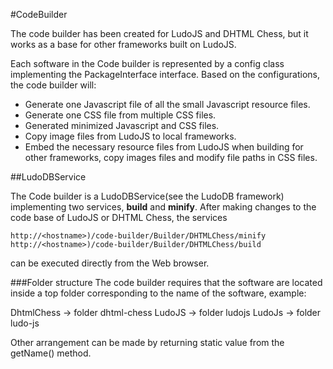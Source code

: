 #CodeBuilder

The code builder has been created for LudoJS and DHTML Chess, but it works as a base for other
frameworks built on LudoJS.

Each software in the Code builder is represented by a config class implementing the PackageInterface interface. Based on
the configurations, the code builder will:

* Generate one Javascript file of all the small Javascript resource files.
* Generate one CSS file from multiple CSS files.
* Generated minimized Javascript and CSS files.
* Copy image files from LudoJS to local frameworks.
* Embed the necessary resource files from LudoJS when building for other frameworks, copy images files
and modify file paths in CSS files.

##LudoDBService

The Code builder is a LudoDBService(see the LudoDB framework) implementing two services, __build__ and __minify__. After making changes
to the code base of LudoJS or DHTML Chess, the services

```
http://<hostname>)/code-builder/Builder/DHTMLChess/minify
http://<hostname>)/code-builder/Builder/DHTMLChess/build
```

can be executed directly from the Web browser.

###Folder structure
The code builder requires that the software are located inside a top folder corresponding to the name of the software, example:

DhtmlChess -> folder dhtml-chess
LudoJS -> folder ludojs
LudoJs -> folder ludo-js

Other arrangement can be made by returning static value from the getName() method.
